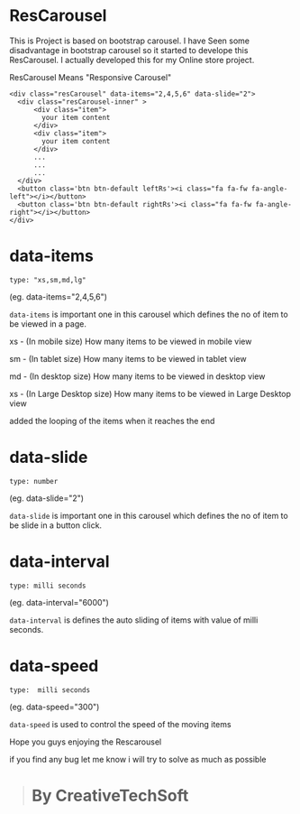 # ResCarousel
This is Project is based on bootstrap carousel. I have Seen some disadvantage in bootstrap carousel so it started to develope this ResCarousel. I actually developed this for my Online store project.

ResCarousel Means "Responsive Carousel"
```
<div class="resCarousel" data-items="2,4,5,6" data-slide="2">
  <div class="resCarousel-inner" >
      <div class="item">
        your item content
      </div>
      <div class="item">
        your item content
      </div>
      ...
      ...
      ...
  </div>
  <button class='btn btn-default leftRs'><i class="fa fa-fw fa-angle-left"></i></button>
  <button class='btn btn-default rightRs'><i class="fa fa-fw fa-angle-right"></i></button>
</div>
```
# data-items
```
type: "xs,sm,md,lg"
```
(eg. data-items="2,4,5,6")

`data-items` is important one in this carousel which defines the no of item to be viewed in a page.

xs - (In mobile size) How many items to be viewed in mobile view

sm - (In tablet size) How many items to be viewed in tablet view

md - (In desktop size) How many items to be viewed in desktop view

xs - (In Large Desktop size) How many items to be viewed in  Large Desktop view

added the looping of the items when it reaches the end

# data-slide
```
type: number
```
(eg. data-slide="2")

`data-slide` is important one in this carousel which defines the no of item to be slide in a button click.

# data-interval
```
type: milli seconds
```
(eg. data-interval="6000")

`data-interval` is defines the auto sliding of items with value of milli seconds.

# data-speed
```
type:  milli seconds
```
(eg. data-speed="300")

`data-speed` is used to control the speed of the moving items

Hope you guys enjoying the Rescarousel

if you find any bug let me know i will try to solve as much as possible

> # By CreativeTechSoft
